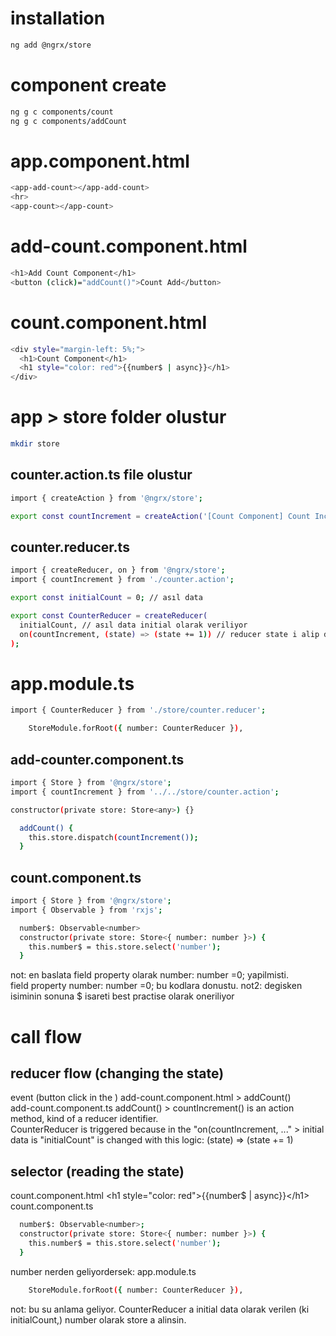 
# installation

```.sh
ng add @ngrx/store
```

# component create

```.sh
ng g c components/count
ng g c components/addCount

```

# app.component.html

```.sh
<app-add-count></app-add-count>
<hr>
<app-count></app-count>
```


# add-count.component.html

```.sh
<h1>Add Count Component</h1>
<button (click)="addCount()">Count Add</button>
```


# count.component.html

```.sh
<div style="margin-left: 5%;">
  <h1>Count Component</h1>
  <h1 style="color: red">{{number$ | async}}</h1>
</div>
```

# app > store folder olustur

```.sh
mkdir store
```

## counter.action.ts file olustur

```.sh
import { createAction } from '@ngrx/store';

export const countIncrement = createAction('[Count Component] Count Increment');
```

## counter.reducer.ts
```.sh
import { createReducer, on } from '@ngrx/store';
import { countIncrement } from './counter.action';

export const initialCount = 0; // asıl data

export const CounterReducer = createReducer(
  initialCount, // asıl data initial olarak veriliyor
  on(countIncrement, (state) => (state += 1)) // reducer state i alip degistiriyor
);

```


# app.module.ts

```.sh
import { CounterReducer } from './store/counter.reducer';
```
```.sh
    StoreModule.forRoot({ number: CounterReducer }),
```

## add-counter.component.ts

```.sh
import { Store } from '@ngrx/store';
import { countIncrement } from '../../store/counter.action';
```
```.sh
constructor(private store: Store<any>) {}

  addCount() {
    this.store.dispatch(countIncrement());
  }
```

## count.component.ts

```.sh
import { Store } from '@ngrx/store';
import { Observable } from 'rxjs';
```
```.sh
  number$: Observable<number>
  constructor(private store: Store<{ number: number }>) {
    this.number$ = this.store.select('number');
  }
```
not: en baslata field property olarak number: number =0; yapilmisti. <br>
field property number: number =0; bu kodlara donustu.
not2: degisken isiminin sonuna $ isareti best practise olarak oneriliyor


# call flow

## reducer flow (changing the state)
event (button click in the ) add-count.component.html > addCount() <br>
add-count.component.ts addCount() > 
countIncrement() is an action method, kind of a reducer identifier.<br>
CounterReducer is triggered because in the "on(countIncrement, ..." >
initial data is "initialCount" is changed with this logic: (state) => (state += 1)


## selector (reading the state)

count.component.html  \<h1 style="color: red">{{number$ | async}}\</h1> <br>
count.component.ts 
```.sh
  number$: Observable<number>;
  constructor(private store: Store<{ number: number }>) {
    this.number$ = this.store.select('number');
  }
```
number nerden geliyordersek:
app.module.ts
```.sh
    StoreModule.forRoot({ number: CounterReducer }),
```
not: bu su anlama geliyor. CounterReducer a initial data olarak verilen (ki initialCount,)
number olarak store a alinsin.

